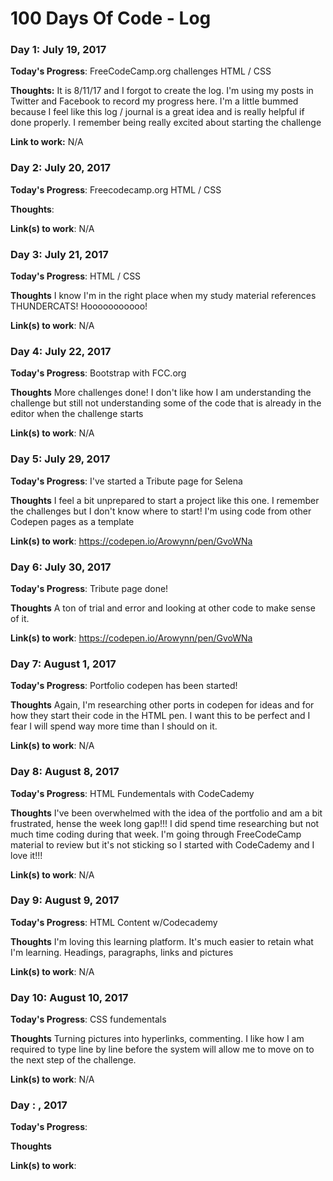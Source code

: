 # 100 Days Of Code - Log

### Day 1: July 19, 2017 

**Today's Progress**: FreeCodeCamp.org challenges HTML / CSS

**Thoughts:** It is 8/11/17 and I forgot to create the log. I'm using my posts in Twitter and Facebook to record my progress here. I'm a little bummed because I feel like this log / journal is a great idea and is really helpful if done properly. I remember being really excited about starting the challenge

**Link to work:** N/A


### Day 2: July 20, 2017

**Today's Progress**: Freecodecamp.org HTML / CSS

**Thoughts**: 

**Link(s) to work**: N/A


### Day 3: July 21, 2017

**Today's Progress**: HTML / CSS 

**Thoughts** I know I'm in the right place when my study material references THUNDERCATS! Hooooooooooo!

**Link(s) to work**:  N/A


### Day 4: July 22, 2017

**Today's Progress**: Bootstrap with FCC.org

**Thoughts** More challenges done! I don't like how I am understanding the challenge but still not understanding some of the code that is already in the editor when the challenge starts

**Link(s) to work**:  N/A


### Day 5: July 29, 2017

**Today's Progress**: I've started a Tribute page for Selena

**Thoughts** I feel a bit unprepared to start a project like this one. I remember the challenges but I don't know where to start! I'm using code from other Codepen pages as a template

**Link(s) to work**:  https://codepen.io/Arowynn/pen/GvoWNa


### Day 6: July 30, 2017

**Today's Progress**: Tribute page done! 

**Thoughts** A ton of trial and error and looking at other code to make sense of it.

**Link(s) to work**:  https://codepen.io/Arowynn/pen/GvoWNa


### Day 7: August 1, 2017

**Today's Progress**: Portfolio codepen has been started! 

**Thoughts** Again, I'm researching other ports in codepen for ideas and for how they start their code in the HTML pen. I want this to be perfect and I fear I will spend way more time than I should on it.

**Link(s) to work**:  N/A



### Day 8: August 8, 2017

**Today's Progress**: HTML Fundementals with CodeCademy

**Thoughts** I've been overwhelmed with the idea of the portfolio and am a bit frustrated, hense the week long gap!!! I did spend time researching but not much time coding during that week. I'm going through FreeCodeCamp material to review but it's not sticking so I started with CodeCademy and I love it!!!

**Link(s) to work**:  N/A


### Day 9: August 9, 2017

**Today's Progress**: HTML Content w/Codecademy

**Thoughts** I'm loving this learning platform. It's much easier to retain what I'm learning. Headings, paragraphs, links and pictures

**Link(s) to work**:  N/A


### Day 10: August 10, 2017

**Today's Progress**: CSS fundementals

**Thoughts** Turning pictures into hyperlinks, commenting. I like how I am required to type line by line before the system will allow me to move on to the next step of the challenge.

**Link(s) to work**:  N/A


### Day : , 2017

**Today's Progress**: 

**Thoughts** 

**Link(s) to work**:  
